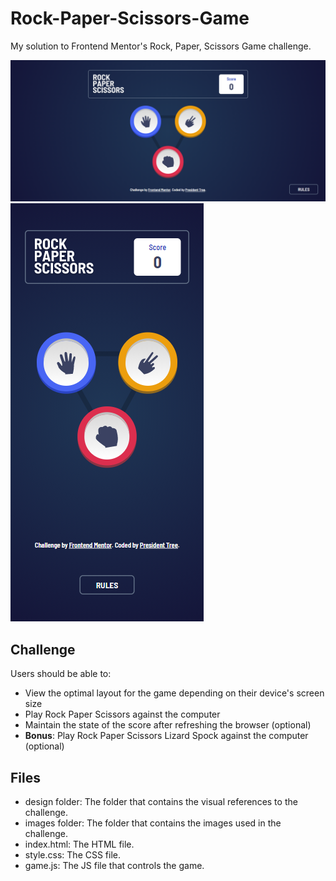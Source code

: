 # Rock-Paper-Scissors-Game
My solution to Frontend Mentor's Rock, Paper, Scissors Game challenge.

![Desktop Calculator](https://raw.githubusercontent.com/PresidentTree/Rock-Paper-Scissors-Game/main/RPS%20Game%201.png)
![Mobile Calculator](https://raw.githubusercontent.com/PresidentTree/Rock-Paper-Scissors-Game/main/RPS%20Game%202.png)

## Challenge
Users should be able to:

- View the optimal layout for the game depending on their device's screen size
- Play Rock Paper Scissors against the computer
- Maintain the state of the score after refreshing the browser (optional)
- **Bonus**: Play Rock Paper Scissors Lizard Spock against the computer (optional)

## Files
- design folder: The folder that contains the visual references to the challenge.
- images folder: The folder that contains the images used in the challenge.
- index.html: The HTML file.
- style.css: The CSS file.
- game.js: The JS file that controls the game.
